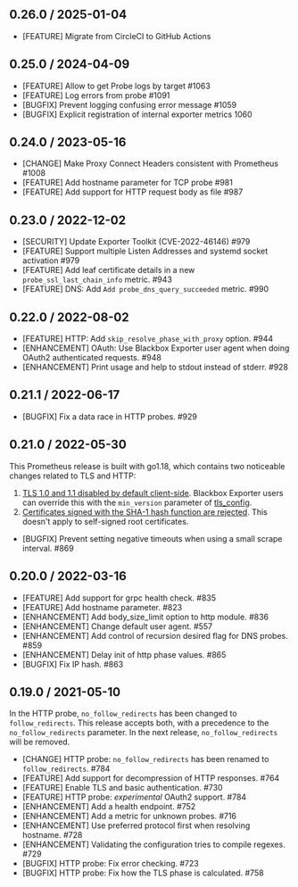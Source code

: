 ## 0.26.0 / 2025-01-04

* [FEATURE] Migrate from CircleCI to GitHub Actions

## 0.25.0 / 2024-04-09

* [FEATURE] Allow to get Probe logs by target #1063
* [FEATURE] Log errors from probe #1091
* [BUGFIX] Prevent logging confusing error message #1059
* [BUGFIX] Explicit registration of internal exporter metrics 1060

## 0.24.0 / 2023-05-16

* [CHANGE] Make Proxy Connect Headers consistent with Prometheus #1008
* [FEATURE] Add hostname parameter for TCP probe #981
* [FEATURE] Add support for HTTP request body as file #987

## 0.23.0 / 2022-12-02

* [SECURITY] Update Exporter Toolkit (CVE-2022-46146) #979
* [FEATURE] Support multiple Listen Addresses and systemd socket activation #979
* [FEATURE] Add leaf certificate details in a new `probe_ssl_last_chain_info` metric. #943
* [FEATURE] DNS: Add `Add probe_dns_query_succeeded` metric. #990

## 0.22.0 / 2022-08-02

* [FEATURE] HTTP: Add `skip_resolve_phase_with_proxy` option. #944
* [ENHANCEMENT] OAuth: Use Blackbox Exporter user agent when doing OAuth2
  authenticated requests. #948
* [ENHANCEMENT] Print usage and help to stdout instead of stderr. #928


## 0.21.1 / 2022-06-17

* [BUGFIX] Fix a data race in HTTP probes. #929

## 0.21.0 / 2022-05-30

This Prometheus release is built with go1.18, which contains two noticeable
changes related to TLS and HTTP:

1. [TLS 1.0 and 1.1 disabled by default client-side](https://go.dev/doc/go1.18#tls10).
   Blackbox Exporter users can override this with the `min_version` parameter of
   [tls_config](https://prometheus.io/docs/prometheus/latest/configuration/configuration/#tls_config).
2. [Certificates signed with the SHA-1 hash function are rejected](https://go.dev/doc/go1.18#sha1).
   This doesn't apply to self-signed root certificates.

* [BUGFIX] Prevent setting negative timeouts when using a small scrape interval. #869

## 0.20.0 / 2022-03-16

* [FEATURE] Add support for grpc health check. #835
* [FEATURE] Add hostname parameter. #823
* [ENHANCEMENT] Add body_size_limit option to http module. #836
* [ENHANCEMENT] Change default user agent. #557
* [ENHANCEMENT] Add control of recursion desired flag for DNS probes. #859
* [ENHANCEMENT] Delay init of http phase values. #865
* [BUGFIX] Fix IP hash. #863

## 0.19.0 / 2021-05-10

In the HTTP probe, `no_follow_redirects` has been changed to `follow_redirects`.
This release accepts both, with a precedence to the `no_follow_redirects` parameter.
In the next release, `no_follow_redirects` will be removed.

* [CHANGE] HTTP probe: `no_follow_redirects` has been renamed to `follow_redirects`. #784
* [FEATURE] Add support for decompression of HTTP responses. #764
* [FEATURE] Enable TLS and basic authentication. #730
* [FEATURE] HTTP probe: *experimental* OAuth2 support. #784
* [ENHANCEMENT] Add a health endpoint. #752
* [ENHANCEMENT] Add a metric for unknown probes. #716
* [ENHANCEMENT] Use preferred protocol first when resolving hostname. #728
* [ENHANCEMENT] Validating the configuration tries to compile regexes. #729
* [BUGFIX] HTTP probe: Fix error checking. #723
* [BUGFIX] HTTP probe: Fix how the TLS phase is calculated. #758
